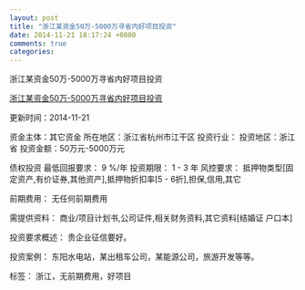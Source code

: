 ```yaml
---
layout: post
title: "浙江某资金50万-5000万寻省内好项目投资"
date: 2014-11-21 18:17:24 +0800
comments: true
categories: 
---
```

浙江某资金50万-5000万寻省内好项目投资

[浙江某资金50万-5000万寻省内好项目投资](http://zijin.trjcn.com/detail_247462.html)

更新时间：2014-11-21

资金主体：其它资金
所在地区：浙江省杭州市江干区
投资行业：
投资地区：浙江省
投资金额：50万元-5000万元

债权投资
最低回报要求：
                            9 %/年
                                                                                投资期限：
                            1 - 3 年
                                                                                                                                        风控要求：
                            抵押物类型[固定资产,有价证券,其他资产],抵押物折扣率[5 - 6折],担保,信用,其它

前期费用：
无任何前期费用

需提供资料：
商业/项目计划书,公司证件,相关财务资料,其它资料[结婚证  户口本]

投资要求概述：
贵企业征信要好。

投资案例：
东阳水电站，某出租车公司，某能源公司，旅游开发等等。

标签：
浙江，无前期费用，好项目

